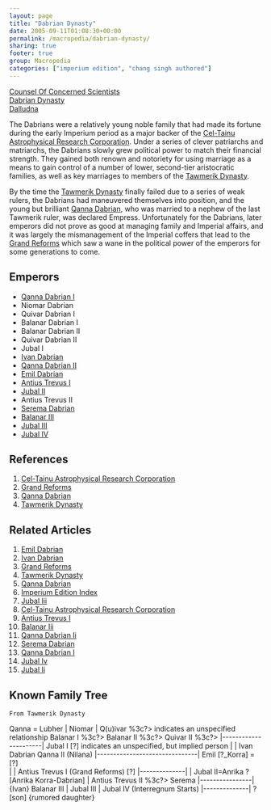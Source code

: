 ```yaml
---
layout: page
title: "Dabrian Dynasty"
date: 2005-09-11T01:08:30+00:00
permalink: /macropedia/dabrian-dynasty/
sharing: true
footer: true
group: Macropedia
categories: ["imperium edition", "chang singh authored"]
---
```


<div class='row'>
	<div class='col-md-4'><a href='/macropedia/counsel-of-concerned-scientists'>Counsel Of Concerned Scientists</a></div>
	<div class='col-md-4'><a href='/macropedia/dabrian-dynasty'>Dabrian Dynasty</a></div>
	<div class='col-md-4'><a href='/macropedia/dalludna'>Dalludna</a></div>
</div>


The Dabrians were a relatively young noble family that had made its fortune during the early Imperium period as a major backer of the [Cel-Tainu Astrophysical Research Corporation](/macropedia/celtainu).  Under a series of clever patriarchs and matriarchs, the Dabrians slowly grew political power to match their financial strength.  They gained both renown and notoriety for using marriage as a means to gain control of a number of lower, second-tier aristocratic families, as well as key marriages to members of the [Tawmerik Dynasty](/macropedia/tawmerik-dynasty).

By the time the [Tawmerik Dynasty](/macropedia/tawmerik-dynasty) finally failed due to a series of weak rulers, the Dabrians had maneuvered themselves into position, and the young but brilliant [Qanna Dabrian](/macropedia/qanna-dabrian), who was married to a nephew of the last Tawmerik ruler, was declared Empress.  Unfortunately for the Dabrians, later emperors did not prove as good at managing family and Imperial affairs, and it was largely the mismanagement of the Imperial coffers that lead to the [Grand Reforms](/macropedia/grand-reforms) which saw a wane in the political power of the emperors for some generations to come.

## Emperors
* [Qanna Dabrian I](/macropedia/qanna-dabrian)
* Niomar Dabrian
* Quivar Dabrian I
* Balanar Dabrian I
* Balanar Dabrian II
* Quivar Dabrian II
* Jubal I
* [Ivan Dabrian](/macropedia/ivan-dabrian)
* [Qanna Dabrian II](/macropedia/qanna-dabrian-two)
* [Emil Dabrian](/macropedia/emil-dabrian)
* [Antius Trevus I](/macropedia/antius-trevus-one)
* [Jubal II](/macropedia/jubal-two)
* Antius Trevus II
* [Serema Dabrian](/macropedia/serema-dabrian)
* [Balanar III](/macropedia/balanar-three)
* [Jubal III](/macropedia/jubal-three)
* [Jubal IV](/macropedia/jubal-four)

## References
1. [Cel-Tainu Astrophysical Research Corporation](/macropedia/celtainu)
1. [Grand Reforms](/macropedia/grand-reforms)
1. [Qanna Dabrian](/macropedia/qanna-dabrian)
1. [Tawmerik Dynasty](/macropedia/tawmerik-dynasty)

## Related Articles

1. [Emil Dabrian](/macropedia/emil-dabrian)
2. [Ivan Dabrian](/macropedia/ivan-dabrian)
3. [Grand Reforms](/macropedia/grand-reforms)
4. [Tawmerik Dynasty](/macropedia/tawmerik-dynasty)
5. [Qanna Dabrian](/macropedia/qanna-dabrian)
6. [Imperium Edition Index](/macropedia/imperium-edition-index)
7. [Jubal Iii](/macropedia/jubal-three)
8. [Cel-Tainu Astrophysical Research Corporation](/macropedia/celtainu)
9. [Antius Trevus I](/macropedia/antius-trevus-one)
10. [Balanar Iii](/macropedia/balanar-three)
11. [Qanna Dabrian Ii](/macropedia/qanna-dabrian-two)
12. [Serema Dabrian](/macropedia/serema-dabrian)
13. [Qanna Dabrian I](/macropedia/qanna-dabrian)
14. [Jubal Iv](/macropedia/jubal-four)
15. [Jubal Ii](/macropedia/jubal-two)


## Known Family Tree
 
    From Tawmerik Dynasty 
 Qanna = Lubher
       |
    Niomar
       |
   Q(u)ivar
     %3c?> indicates an unspecified relationship
   Balanar I
     %3c?>
   Balanar II
     %3c?>
   Quivar II
     %3c?>
      |----------------------|
   Jubal I                  [?] indicates an unspecified, but implied person
      |                      |
   Ivan Dabrian        Qanna II (Nilana)
                             |-------------------------------|
                           Emil                  [?_Korra] = [?]  
                             |                             |
                       Antius Trevus I (Grand Reforms)    [?]
                             |--------------|              | 
                         Jubal II=Anrika    ?          [Anrika Korra-Dabrian]
                                 |
                        Antius Trevus II
                                %3c?>
                               Serema
                |----------------|
              {Ivan}         Balanar III
                |
             Jubal III
                |
             Jubal IV (Interregnum Starts)
                 |--------------|
               ?[son]           {rumored daughter}
 


 
